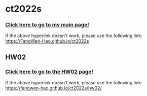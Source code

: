 # ct2022s

### [Click here to go to my main page!](https://FangWen-Hao.github.io/ct2022s)

If the above hyperlink doesn't work, please use the following link:  
https://FangWen-Hao.github.io/ct2022s  

## HW02
### [Click here to go to the HW02 page!](https://fangwen-hao.github.io/ct2022s/hw02/)

If the above hyperlink doesn't work, please use the following link:  
https://fangwen-hao.github.io/ct2022s/hw02/  



